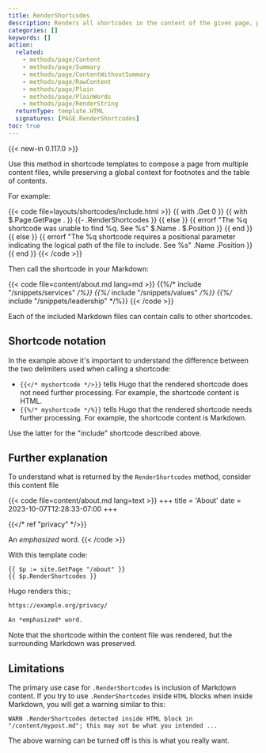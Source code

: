 ```yaml
---
title: RenderShortcodes
description: Renders all shortcodes in the content of the given page, preserving the surrounding markup.
categories: []
keywords: []
action:
  related:
    - methods/page/Content
    - methods/page/Summary
    - methods/page/ContentWithoutSummary
    - methods/page/RawContent
    - methods/page/Plain
    - methods/page/PlainWords
    - methods/page/RenderString
  returnType: template.HTML
  signatures: [PAGE.RenderShortcodes]
toc: true
---
```


{{< new-in 0.117.0 >}}

Use this method in shortcode templates to compose a page from multiple content files, while preserving a global context for footnotes and the table of contents.

For example:

{{< code file=layouts/shortcodes/include.html >}}
{{ with .Get 0 }}
  {{ with $.Page.GetPage . }}
    {{- .RenderShortcodes }}
  {{ else }}
    {{ errorf "The %q shortcode was unable to find %q. See %s" $.Name . $.Position }}
  {{ end }}
{{ else }}
  {{ errorf "The %q shortcode requires a positional parameter indicating the logical path of the file to include. See %s" .Name .Position }}
{{ end }}
{{< /code >}}

Then call the shortcode in your Markdown:

{{< code file=content/about.md lang=md >}}
{{%/* include "/snippets/services" */%}}
{{%/* include "/snippets/values" */%}}
{{%/* include "/snippets/leadership" */%}}
{{< /code >}}

Each of the included Markdown files can contain calls to other shortcodes.

## Shortcode notation

In the example above it's important to understand the difference between the two delimiters used when calling a shortcode:

- `{{</* myshortcode */>}}` tells Hugo that the rendered shortcode does not need further processing. For example, the shortcode content is HTML.
- `{{%/* myshortcode */%}}` tells Hugo that the rendered shortcode needs further processing. For example, the shortcode content is Markdown.

Use the latter for the "include" shortcode described above.

## Further explanation

To understand what is returned by the `RenderShortcodes` method, consider this content file

{{< code file=content/about.md lang=text >}}
+++
title = 'About'
date = 2023-10-07T12:28:33-07:00
+++

{{</* ref "privacy" */>}}

An *emphasized* word.
{{< /code >}}

With this template code:

```go-html-template
{{ $p := site.GetPage "/about" }}
{{ $p.RenderShortcodes }}
```

Hugo renders this:;

```html
https://example.org/privacy/

An *emphasized* word.
```

Note that the shortcode within the content file was rendered, but the surrounding Markdown was preserved.


## Limitations

The primary use case for `.RenderShortcodes` is inclusion of Markdown content. If you try to use `.RenderShortcodes` inside `HTML` blocks when inside Markdown, you will get a warning similar to this:

```
WARN .RenderShortcodes detected inside HTML block in "/content/mypost.md"; this may not be what you intended ...
```

The above warning can be turned off is this is what you really want.
